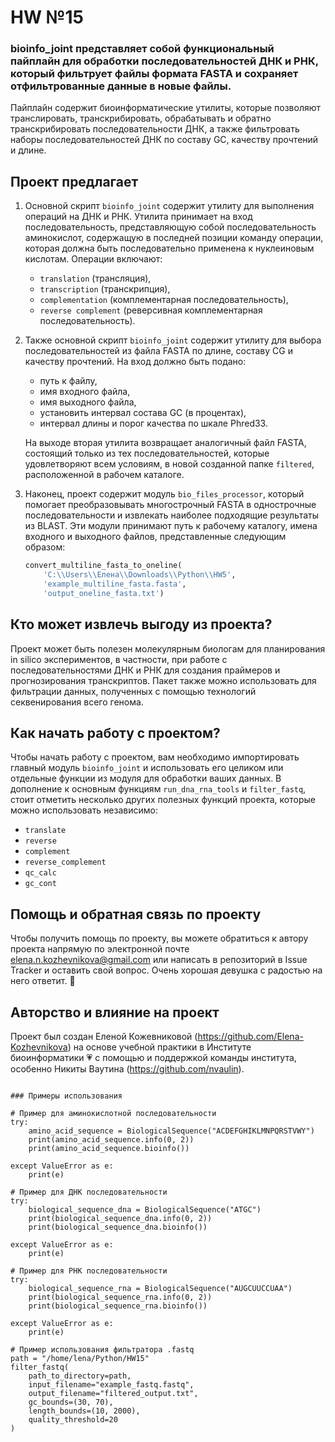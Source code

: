 
# HW №15

### bioinfo_joint представляет собой функциональный пайплайн для обработки последовательностей ДНК и РНК, который фильтрует файлы формата FASTA и сохраняет отфильтрованные данные в новые файлы.

Пайплайн содержит биоинформатические утилиты, которые позволяют транслировать, транскрибировать, обрабатывать и обратно транскрибировать последовательности ДНК, а также фильтровать наборы последовательностей ДНК по составу GC, качеству прочтений и длине.

## Проект предлагает

1. Основной скрипт `bioinfo_joint` содержит утилиту для выполнения операций на ДНК и РНК. Утилита принимает на вход последовательность, представляющую собой последовательность аминокислот, содержащую в последней позиции команду операции, которая должна быть последовательно применена к нуклеиновым кислотам. Операции включают:
   - `translation` (трансляция),
   - `transcription` (транскрипция),
   - `complementation` (комплементарная последовательность),
   - `reverse complement` (реверсивная комплементарная последовательность).

2. Также основной скрипт `bioinfo_joint` содержит утилиту для выбора последовательностей из файла FASTA по длине, составу CG и качеству прочтений. На вход должно быть подано:
   - путь к файлу,
   - имя входного файла,
   - имя выходного файла,
   - установить интервал состава GC (в процентах),
   - интервал длины и порог качества по шкале Phred33.

   На выходе вторая утилита возвращает аналогичный файл FASTA, состоящий только из тех последовательностей, которые удовлетворяют всем условиям, в новой созданной папке `filtered`, расположенной в рабочем каталоге.

3. Наконец, проект содержит модуль `bio_files_processor`, который помогает преобразовывать многострочный FASTA в однострочные последовательности и извлекать наиболее подходящие результаты из BLAST. Эти модули принимают путь к рабочему каталогу, имена входного и выходного файлов, представленные следующим образом:

   ```python
   convert_multiline_fasta_to_oneline(
       'C:\\Users\\Елена\\Downloads\\Python\\HW5',
       'example_multiline_fasta.fasta',
       'output_oneline_fasta.txt')
   ```

## Кто может извлечь выгоду из проекта?

Проект может быть полезен молекулярным биологам для планирования in silico экспериментов, в частности, при работе с последовательностями ДНК и РНК для создания праймеров и прогнозирования транскриптов. Пакет также можно использовать для фильтрации данных, полученных с помощью технологий секвенирования всего генома.

## Как начать работу с проектом?

Чтобы начать работу с проектом, вам необходимо импортировать главный модуль `bioinfo_joint` и использовать его целиком или отдельные функции из модуля для обработки ваших данных. В дополнение к основным функциям `run_dna_rna_tools` и `filter_fastq`, стоит отметить несколько других полезных функций проекта, которые можно использовать независимо:
- `translate`
- `reverse`
- `complement`
- `reverse_complement`
- `qc_calc`
- `gc_cont`

## Помощь и обратная связь по проекту

Чтобы получить помощь по проекту, вы можете обратиться к автору проекта напрямую по электронной почте elena.n.kozhevnikova@gmail.com или написать в репозиторий в Issue Tracker и оставить свой вопрос. Очень хорошая девушка с радостью на него ответит. :information_desk_person:

## Авторство и влияние на проект

Проект был создан Еленой Кожевниковой (https://github.com/Elena-Kozhevnikova) на основе учебной практики в Институте биоинформатики :heartpulse: с помощью и поддержкой команды института, особенно Никиты Ваутина (https://github.com/nvaulin).
```

### Примеры использования

# Пример для аминокислотной последовательности
try:
    amino_acid_sequence = BiologicalSequence("ACDEFGHIKLMNPQRSTVWY")
    print(amino_acid_sequence.info(0, 2))
    print(amino_acid_sequence.bioinfo())
    
except ValueError as e:
    print(e)    

# Пример для ДНК последовательности
try:
    biological_sequence_dna = BiologicalSequence("ATGC")
    print(biological_sequence_dna.info(0, 2))
    print(biological_sequence_dna.bioinfo())

except ValueError as e:
    print(e)

# Пример для РНК последовательности
try:
    biological_sequence_rna = BiologicalSequence("AUGCUUCCUAA")
    print(biological_sequence_rna.info(0, 2))
    print(biological_sequence_rna.bioinfo())

except ValueError as e:
    print(e)

# Пример использования фильтратора .fastq
path = "/home/lena/Python/HW15"
filter_fastq(
    path_to_directory=path,
    input_filename="example_fastq.fastq",
    output_filename="filtered_output.txt",
    gc_bounds=(30, 70),
    length_bounds=(10, 2000),
    quality_threshold=20
)
